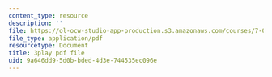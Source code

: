 ```yaml
---
content_type: resource
description: ''
file: https://ol-ocw-studio-app-production.s3.amazonaws.com/courses/7-012-introduction-to-biology-fall-2004/9a646dd95d0bbded4d3e744535ec096e_R6AtInDjsrM.pdf
file_type: application/pdf
resourcetype: Document
title: 3play pdf file
uid: 9a646dd9-5d0b-bded-4d3e-744535ec096e
---
```

